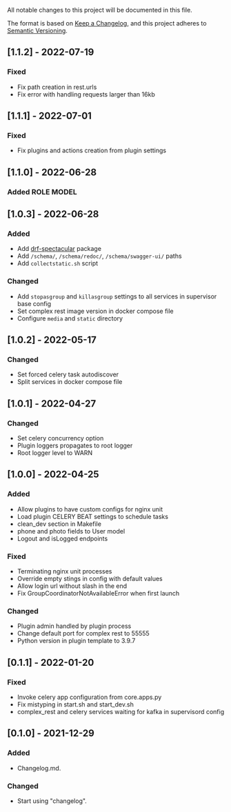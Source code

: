 All notable changes to this project will be documented in this file.

The format is based on [Keep a Changelog](https://keepachangelog.com/en/1.0.0/),
and this project adheres to [Semantic Versioning](https://semver.org/spec/v2.0.0.html).

## [1.1.2] - 2022-07-19
### Fixed
- Fix path creation in rest.urls
- Fix error with handling requests larger than 16kb

## [1.1.1] - 2022-07-01
### Fixed
- Fix plugins and actions creation from plugin settings 

## [1.1.0] - 2022-06-28
### Added ROLE MODEL

## [1.0.3] - 2022-06-28
### Added
- Add [drf-spectacular](https://drf-spectacular.readthedocs.io/en/latest/) package
- Add `/schema/`, `/schema/redoc/`, `/schema/swagger-ui/` paths
- Add `collectstatic.sh` script
### Changed 
- Add `stopasgroup` and `killasgroup` settings to all services in supervisor base config
- Set complex rest image version in docker compose file
- Configure `media` and `static` directory

## [1.0.2] - 2022-05-17
### Changed
- Set forced celery task autodiscover
- Split services in docker compose file

## [1.0.1] - 2022-04-27
### Changed
- Set celery concurrency option
- Plugin loggers propagates to root logger
- Root logger level to WARN

## [1.0.0] - 2022-04-25
### Added
- Allow plugins to have custom configs for nginx unit
- Load plugin CELERY BEAT settings to schedule tasks
- clean_dev section in Makefile
- phone and photo fields to User model
- Logout and isLogged endpoints
### Fixed
- Terminating nginx unit processes
- Override empty stings in config with default values
- Allow login url without slash in the end
- Fix GroupCoordinatorNotAvailableError when first launch
### Changed
- Plugin admin handled by plugin process
- Change default port for complex rest to 55555
- Python version in plugin template to 3.9.7

## [0.1.1] - 2022-01-20
### Fixed
- Invoke celery app configuration from core.apps.py 
- Fix mistyping in start.sh and start_dev.sh
- complex_rest and celery services waiting for kafka in supervisord config

## [0.1.0] - 2021-12-29
### Added
- Changelog.md.

### Changed
- Start using "changelog".